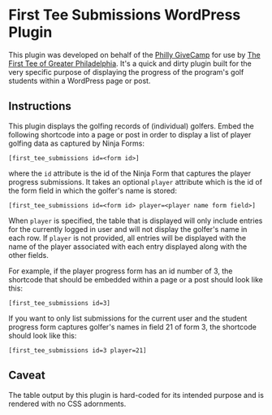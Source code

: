 First Tee Submissions WordPress Plugin
======================================

This plugin was developed on behalf of the [Philly GiveCamp][givecamp] for
use by [The First Tee of Greater Philadelphia][firsttee]. It's a quick and
dirty plugin built for the very specific purpose of displaying the progress
of the program's golf students within a WordPress page or post.

Instructions
------------

This plugin displays the golfing records of (individual) golfers. Embed the
following shortcode into a page or post in order to display a list of player
golfing data as captured by Ninja Forms:

    [first_tee_submissions id=<form id>]

where the `id` attribute is the id of the Ninja Form that captures the player
progress submissions. It takes an optional `player` attribute which is the id
of the form field in which the golfer's name is stored:

    [first_tee_submissions id=<form id> player=<player name form field>]

When `player` is specified, the table that is displayed will only include
entries for the currently logged in user and will not display the golfer's
name in each row. If `player` is not provided, all entries will be displayed
with the name of the player associated with each entry displayed along with
the other fields.

For example, if the player progress form has an id number of 3, the shortcode
that should be embedded within a page or a post should look like this:

    [first_tee_submissions id=3]

If you want to only list submissions for the current user and the student
progress form captures golfer's names in field 21 of form 3, the shortcode
should look like this:

    [first_tee_submissions id=3 player=21]

Caveat
------

The table output by this plugin is hard-coded for its intended purpose and is
rendered with no CSS adornments.

[givecamp]: http://www.phillygivecamp.org
[firsttee]: http://www.thefirstteephiladelphia.org
